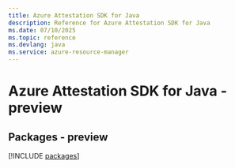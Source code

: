 ```yaml
---
title: Azure Attestation SDK for Java
description: Reference for Azure Attestation SDK for Java
ms.date: 07/10/2025
ms.topic: reference
ms.devlang: java
ms.service: azure-resource-manager
---
```

# Azure Attestation SDK for Java - preview
## Packages - preview
[!INCLUDE [packages](attestation-index.md)]